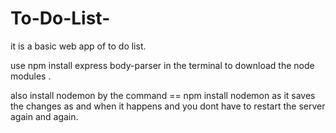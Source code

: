 # To-Do-List-

it is a basic web app of to do list.

use npm install express body-parser 
in the terminal to download the node modules .

also install nodemon by the command == npm install nodemon
as it saves the changes as and when it happens and you dont have to restart the server again and again.
